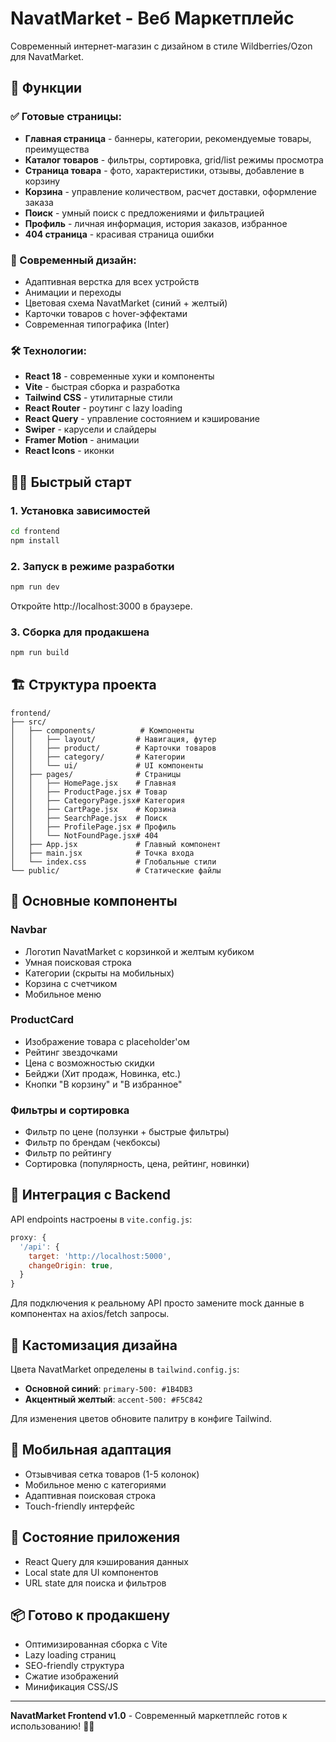 # NavatMarket - Веб Маркетплейс

Современный интернет-магазин с дизайном в стиле Wildberries/Ozon для NavatMarket.

## 🚀 Функции

### ✅ Готовые страницы:
- **Главная страница** - баннеры, категории, рекомендуемые товары, преимущества
- **Каталог товаров** - фильтры, сортировка, grid/list режимы просмотра  
- **Страница товара** - фото, характеристики, отзывы, добавление в корзину
- **Корзина** - управление количеством, расчет доставки, оформление заказа
- **Поиск** - умный поиск с предложениями и фильтрацией
- **Профиль** - личная информация, история заказов, избранное
- **404 страница** - красивая страница ошибки

### 🎨 Современный дизайн:
- Адаптивная верстка для всех устройств
- Анимации и переходы
- Цветовая схема NavatMarket (синий + желтый)
- Карточки товаров с hover-эффектами
- Современная типографика (Inter)

### 🛠 Технологии:
- **React 18** - современные хуки и компоненты
- **Vite** - быстрая сборка и разработка
- **Tailwind CSS** - утилитарные стили
- **React Router** - роутинг с lazy loading
- **React Query** - управление состоянием и кэширование
- **Swiper** - карусели и слайдеры
- **Framer Motion** - анимации
- **React Icons** - иконки

## 🏃‍♂️ Быстрый старт

### 1. Установка зависимостей
```bash
cd frontend
npm install
```

### 2. Запуск в режиме разработки
```bash
npm run dev
```

Откройте http://localhost:3000 в браузере.

### 3. Сборка для продакшена
```bash
npm run build
```

## 🏗 Структура проекта

```
frontend/
├── src/
│   ├── components/          # Компоненты
│   │   ├── layout/         # Навигация, футер
│   │   ├── product/        # Карточки товаров
│   │   ├── category/       # Категории
│   │   └── ui/             # UI компоненты
│   ├── pages/              # Страницы
│   │   ├── HomePage.jsx    # Главная
│   │   ├── ProductPage.jsx # Товар
│   │   ├── CategoryPage.jsx# Категория
│   │   ├── CartPage.jsx    # Корзина
│   │   ├── SearchPage.jsx  # Поиск
│   │   ├── ProfilePage.jsx # Профиль
│   │   └── NotFoundPage.jsx# 404
│   ├── App.jsx             # Главный компонент
│   ├── main.jsx            # Точка входа
│   └── index.css           # Глобальные стили
└── public/                 # Статические файлы
```

## 🎯 Основные компоненты

### Navbar
- Логотип NavatMarket с корзинкой и желтым кубиком
- Умная поисковая строка
- Категории (скрыты на мобильных)
- Корзина с счетчиком
- Мобильное меню

### ProductCard  
- Изображение товара с placeholder'ом
- Рейтинг звездочками
- Цена с возможностью скидки
- Бейджи (Хит продаж, Новинка, etc.)
- Кнопки "В корзину" и "В избранное"

### Фильтры и сортировка
- Фильтр по цене (ползунки + быстрые фильтры)
- Фильтр по брендам (чекбоксы)
- Фильтр по рейтингу
- Сортировка (популярность, цена, рейтинг, новинки)

## 🔌 Интеграция с Backend

API endpoints настроены в `vite.config.js`:
```javascript
proxy: {
  '/api': {
    target: 'http://localhost:5000',
    changeOrigin: true,
  }
}
```

Для подключения к реальному API просто замените mock данные в компонентах на axios/fetch запросы.

## 🎨 Кастомизация дизайна

Цвета NavatMarket определены в `tailwind.config.js`:
- **Основной синий**: `primary-500: #1B4DB3`
- **Акцентный желтый**: `accent-500: #F5C842`

Для изменения цветов обновите палитру в конфиге Tailwind.

## 📱 Мобильная адаптация

- Отзывчивая сетка товаров (1-5 колонок)
- Мобильное меню с категориями
- Адаптивная поисковая строка
- Touch-friendly интерфейс

## 🔄 Состояние приложения

- React Query для кэширования данных
- Local state для UI компонентов  
- URL state для поиска и фильтров

## 📦 Готово к продакшену

- Оптимизированная сборка с Vite
- Lazy loading страниц
- SEO-friendly структура
- Сжатие изображений
- Минификация CSS/JS

---

**NavatMarket Frontend v1.0** - Современный маркетплейс готов к использованию! 🛒✨
